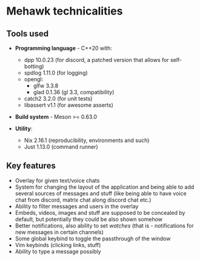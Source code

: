 # Mehawk technicalities

## Tools used

- **Programming language** - C++20 with:
  - dpp 10.0.23 (for discord, a patched version that allows for self-botting)
  - spdlog 1.11.0 (for logging)
  - opengl:
    - glfw 3.3.8
    - glad 0.1.36 (gl 3.3, compatibility)
  - catch2 3.2.0 (for unit tests)
  - libassert v1.1 (for awesome asserts)

- **Build system** - Meson >= 0.63.0

- **Utility**:
  - Nix 2.16.1 (reproducibility, environments and such)
  - Just 1.13.0 (command runner)

## Key features

- Overlay for given text/voice chats
- System for changing the layout of the application and being able to add several sources of messages and stuff (like being able to have voice chat from discord, matrix chat along discord chat etc.)
- Ability to filter messages and users in the overlay
- Embeds, videos, images and stuff are supposed to be concealed by default, but potentially they could be also shown somehow
- Better notifications, also ability to set *watches* (that is - notifications for new messages in certain channels)
- Some global keybind to toggle the passthrough of the window
- Vim keybinds (clicking links, stuff)
- Ability to type a message possibly

